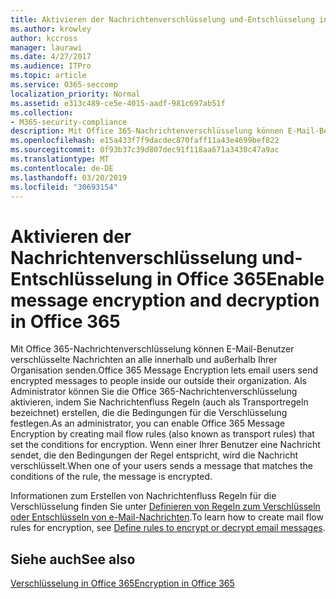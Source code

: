 ```yaml
---
title: Aktivieren der Nachrichtenverschlüsselung und-Entschlüsselung in Office 365
ms.author: krowley
author: kccross
manager: laurawi
ms.date: 4/27/2017
ms.audience: ITPro
ms.topic: article
ms.service: O365-seccomp
localization_priority: Normal
ms.assetid: e313c489-ce5e-4015-aadf-981c697ab51f
ms.collection:
- M365-security-compliance
description: Mit Office 365-Nachrichtenverschlüsselung können E-Mail-Benutzer verschlüsselte Nachrichten an alle innerhalb und außerhalb Ihrer Organisation senden. Als Administrator können Sie die Office 365-Nachrichtenverschlüsselung aktivieren, indem Sie Nachrichtenfluss Regeln (auch als Transportregeln bezeichnet) erstellen, die die Bedingungen für die Verschlüsselung festlegen.
ms.openlocfilehash: e15a433f7f9dacdec870faff11a43e4699bef822
ms.sourcegitcommit: 0f93b37c39d807dec91f118aa671a3430c47a9ac
ms.translationtype: MT
ms.contentlocale: de-DE
ms.lasthandoff: 03/20/2019
ms.locfileid: "30693154"
---
```

# <a name="enable-message-encryption-and-decryption-in-office-365"></a><span data-ttu-id="f3fca-104">Aktivieren der Nachrichtenverschlüsselung und-Entschlüsselung in Office 365</span><span class="sxs-lookup"><span data-stu-id="f3fca-104">Enable message encryption and decryption in Office 365</span></span>

<span data-ttu-id="f3fca-105">Mit Office 365-Nachrichtenverschlüsselung können E-Mail-Benutzer verschlüsselte Nachrichten an alle innerhalb und außerhalb Ihrer Organisation senden.</span><span class="sxs-lookup"><span data-stu-id="f3fca-105">Office 365 Message Encryption lets email users send encrypted messages to people inside our outside their organization.</span></span> <span data-ttu-id="f3fca-106">Als Administrator können Sie die Office 365-Nachrichtenverschlüsselung aktivieren, indem Sie Nachrichtenfluss Regeln (auch als Transportregeln bezeichnet) erstellen, die die Bedingungen für die Verschlüsselung festlegen.</span><span class="sxs-lookup"><span data-stu-id="f3fca-106">As an administrator, you can enable Office 365 Message Encryption by creating mail flow rules (also known as transport rules) that set the conditions for encryption.</span></span> <span data-ttu-id="f3fca-107">Wenn einer Ihrer Benutzer eine Nachricht sendet, die den Bedingungen der Regel entspricht, wird die Nachricht verschlüsselt.</span><span class="sxs-lookup"><span data-stu-id="f3fca-107">When one of your users sends a message that matches the conditions of the rule, the message is encrypted.</span></span>
  
<span data-ttu-id="f3fca-108">Informationen zum Erstellen von Nachrichtenfluss Regeln für die Verschlüsselung finden Sie unter [Definieren von Regeln zum Verschlüsseln oder Entschlüsseln von e-Mail-Nachrichten](https://go.microsoft.com/fwlink/p/?LinkID=402846).</span><span class="sxs-lookup"><span data-stu-id="f3fca-108">To learn how to create mail flow rules for encryption, see [Define rules to encrypt or decrypt email messages](https://go.microsoft.com/fwlink/p/?LinkID=402846).</span></span>
  
## <a name="see-also"></a><span data-ttu-id="f3fca-109">Siehe auch</span><span class="sxs-lookup"><span data-stu-id="f3fca-109">See also</span></span>

[<span data-ttu-id="f3fca-110">Verschlüsselung in Office 365</span><span class="sxs-lookup"><span data-stu-id="f3fca-110">Encryption in Office 365</span></span>](https://go.microsoft.com/fwlink/p/?LinkID=392525)

